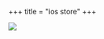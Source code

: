 +++
title = "ios store"
+++

<a class="app-link" href="https://itunes.apple.com/us/app/nextcloud/id1125420102" rel="nofollow">
  <img class="app-border" src="/ios_store_badge.svg">
</a>

